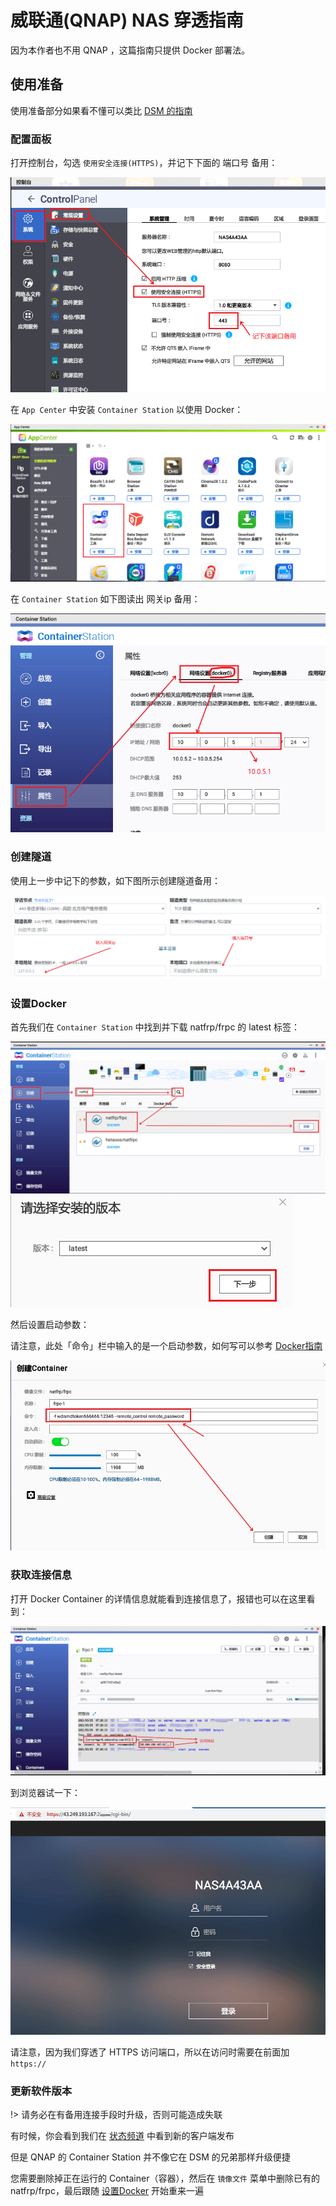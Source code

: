 # 威联通(QNAP) NAS 穿透指南

因为本作者也不用 QNAP ，这篇指南只提供 Docker 部署法。

## 使用准备

使用准备部分如果看不懂可以类比 [DSM 的指南](synology)

### 配置面板

打开控制台，勾选 `使用安全连接(HTTPS)`，并记下下面的 端口号 备用：

![](_images/qnap-settings.png)

在 `App Center` 中安装 `Container Station` 以使用 Docker：

![](_images/qnap-install-docker.png)

在 `Container Station` 如下图读出 网关ip 备用：

![](_images/qnap-gateway-ip.png)

### 创建隧道

使用上一步中记下的参数，如下图所示创建隧道备用：

![](_images/qnap-new-tunnel.png)

### 设置Docker

首先我们在 `Container Station` 中找到并下载 natfrp/frpc 的 latest 标签：

![](_images/qnap-docker-pull.png)
![](_images/qnap-docker-tag-latest.png)

然后设置启动参数：

请注意，此处「命令」栏中输入的是一个启动参数，如何写可以参考 [Docker指南](/frpc/usage/docker)

![](_images/qnap-docker-setup.png)

### 获取连接信息

打开 Docker Container 的详情信息就能看到连接信息了，报错也可以在这里看到：

![](_images/qnap-docker-info.png)

到浏览器试一下：

![](_images/qnap-docker-try.png)

请注意，因为我们穿透了 HTTPS 访问端口，所以在访问时需要在前面加 `https://`

### 更新软件版本

!> 请务必在有备用连接手段时升级，否则可能造成失联

有时候，你会看到我们在 [状态频道](https://t.me/natfrp_status) 中看到新的客户端发布

但是 QNAP 的 Container Station 并不像它在 DSM 的兄弟那样升级便捷

您需要删除掉正在运行的 Container（容器），然后在 `镜像文件` 菜单中删除已有的 natfrp/frpc，最后跟随 [设置Docker](#设置docker) 开始重来一遍